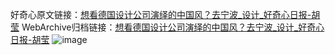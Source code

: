好奇心原文链接：[想看德国设计公司演绎的中国风？去宁波_设计_好奇心日报-胡莹](https://www.qdaily.com/articles/2896.html)
WebArchive归档链接：[想看德国设计公司演绎的中国风？去宁波_设计_好奇心日报-胡莹](http://web.archive.org/web/20190623151622/https://www.qdaily.com/articles/2896.html)
![image](http://ww3.sinaimg.cn/large/007d5XDply1g3v6s496jij30u05m81kx)